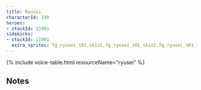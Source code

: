 ```yaml
---
title: Ryusei
characterId: 198
heroes:
- stockId: 11981
sidekicks:
- stockId: 11981
  extra_sprites: fg_ryusei_s01_skin1,fg_ryusei_s01_skin2,fg_ryusei_s01_skin3
---
```


{% include voice-table.html resourceName="ryusei"
%}

## Notes
